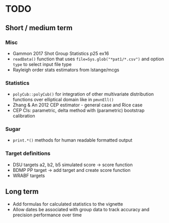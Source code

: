 # TODO
## Short / medium term
### Misc

 * Gammon 2017 Shot Group Statistics p25 ex16
 * `readData()` function that uses `file=Sys.glob("*pat1/*.csv")` and option
   `type` to select input file type
 * Rayleigh order stats estimators from lstange/mcgs

### Statistics

 * `polyCub::polyCub()` for integration of other multivariate distribution functions over elliptical domain like in `pmvnEll()`
 * Zhang & An 2012 CEP estimator - general case and Rice case
 * CEP CIs: parametric, delta method with (parametric) bootstrap calibration

### Sugar

 * `print.*()` methods for human readable formatted output

### Target definitions

 * DSU targets a2, b2, b5 simulated score -> score function
 * BDMP PP target -> add target and create score function
 * WRABF targets

## Long term

 * Add formulas for calculated statistics to the vignette
 * Allow dates be associated with group data to track accuracy and precision performance over time
